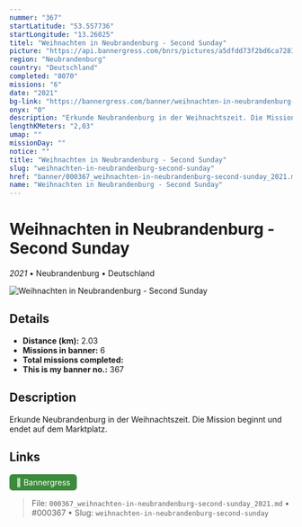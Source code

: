 ```yaml
---
nummer: "367"
startLatitude: "53.557736"
startLongitude: "13.26025"
titel: "Weihnachten in Neubrandenburg - Second Sunday"
picture: "https://api.bannergress.com/bnrs/pictures/a5dfdd73f2bd6ca728181bfedeb901e0"
region: "Neubrandenburg"
country: "Deutschland"
completed: "8070"
missions: "6"
date: "2021"
bg-link: "https://bannergress.com/banner/weihnachten-in-neubrandenburg-second-sunday-fc21"
onyx: "0"
description: "Erkunde Neubrandenburg in der Weihnachtszeit. Die Mission beginnt und endet auf dem Marktplatz."
lengthKMeters: "2,03"
umap: ""
missionDay: ""
notice: ""
title: "Weihnachten in Neubrandenburg - Second Sunday"
slug: "weihnachten-in-neubrandenburg-second-sunday"
href: "banner/000367_weihnachten-in-neubrandenburg-second-sunday_2021.md"
name: "Weihnachten in Neubrandenburg - Second Sunday"
---
```

# Weihnachten in Neubrandenburg - Second Sunday

*2021* • Neubrandenburg • Deutschland

![Weihnachten in Neubrandenburg - Second Sunday](https://api.bannergress.com/bnrs/pictures/a5dfdd73f2bd6ca728181bfedeb901e0)



## Details
- **Distance (km):** 2.03
- **Missions in banner:** 6
- **Total missions completed:** 
- **This is my banner no.:** 367



## Description
Erkunde Neubrandenburg in der Weihnachtszeit. Die Mission beginnt und endet auf dem Marktplatz.



## Links
<a href="https://bannergress.com/banner/weihnachten-in-neubrandenburg-second-sunday-fc21" target="_blank" style="display:inline-block;margin-right:8px;padding:6px 12px;background:#3c8b3c;color:#fff;text-decoration:none;border-radius:6px;">🔗 Bannergress</a>



> File: `000367_weihnachten-in-neubrandenburg-second-sunday_2021.md` • #000367 • Slug: `weihnachten-in-neubrandenburg-second-sunday`
